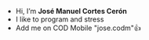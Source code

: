 - Hi, I’m **José Manuel Cortes Cerón**
- I like to program and stress
- Add me on COD Mobile "jose.codm"👍
<!---
Joseecodm/Joseecodm is a ✨ special ✨ repository because its `README.md` (this file) appears on your GitHub profile.
You can click the Preview link to take a look at your changes.
--->
